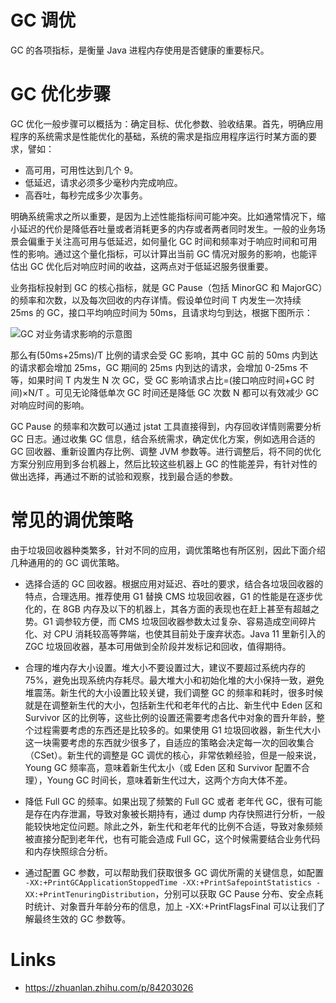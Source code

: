 # GC 调优

GC 的各项指标，是衡量 Java 进程内存使用是否健康的重要标尺。

# GC 优化步骤

GC 优化一般步骤可以概括为：确定目标、优化参数、验收结果。首先，明确应用程序的系统需求是性能优化的基础，系统的需求是指应用程序运行时某方面的要求，譬如：

- 高可用，可用性达到几个 9。
- 低延迟，请求必须多少毫秒内完成响应。
- 高吞吐，每秒完成多少次事务。

明确系统需求之所以重要，是因为上述性能指标间可能冲突。比如通常情况下，缩小延迟的代价是降低吞吐量或者消耗更多的内存或者两者同时发生。一般的业务场景会偏重于关注高可用与低延迟，如何量化 GC 时间和频率对于响应时间和可用性的影响。通过这个量化指标，可以计算出当前 GC 情况对服务的影响，也能评估出 GC 优化后对响应时间的收益，这两点对于低延迟服务很重要。

业务指标投射到 GC 的核心指标，就是 GC Pause（包括 MinorGC 和 MajorGC）的频率和次数，以及每次回收的内存详情。假设单位时间 T 内发生一次持续 25ms 的 GC，接口平均响应时间为 50ms，且请求均匀到达，根据下图所示：

![GC 对业务请求影响的示意图](https://s1.ax1x.com/2020/11/11/BXtD7F.png)

那么有(50ms+25ms)/T 比例的请求会受 GC 影响，其中 GC 前的 50ms 内到达的请求都会增加 25ms，GC 期间的 25ms 内到达的请求，会增加 0-25ms 不等，如果时间 T 内发生 N 次 GC，受 GC 影响请求占比=(接口响应时间+GC 时间)×N/T 。可见无论降低单次 GC 时间还是降低 GC 次数 N 都可以有效减少 GC 对响应时间的影响。

GC Pause 的频率和次数可以通过 jstat 工具直接得到，内存回收详情则需要分析 GC 日志。通过收集 GC 信息，结合系统需求，确定优化方案，例如选用合适的 GC 回收器、重新设置内存比例、调整 JVM 参数等。进行调整后，将不同的优化方案分别应用到多台机器上，然后比较这些机器上 GC 的性能差异，有针对性的做出选择，再通过不断的试验和观察，找到最合适的参数。

# 常见的调优策略

由于垃圾回收器种类繁多，针对不同的应用，调优策略也有所区别，因此下面介绍几种通用的的 GC 调优策略。

- 选择合适的 GC 回收器。根据应用对延迟、吞吐的要求，结合各垃圾回收器的特点，合理选用。推荐使用 G1 替换 CMS 垃圾回收器，G1 的性能是在逐步优化的，在 8GB 内存及以下的机器上，其各方面的表现也在赶上甚至有超越之势。G1 调参较方便，而 CMS 垃圾回收器参数太过复杂、容易造成空间碎片化、对 CPU 消耗较高等弊端，也使其目前处于废弃状态。Java 11 里新引入的 ZGC 垃圾回收器，基本可用做到全阶段并发标记和回收，值得期待。

- 合理的堆内存大小设置。堆大小不要设置过大，建议不要超过系统内存的 75%，避免出现系统内存耗尽。最大堆大小和初始化堆的大小保持一致，避免堆震荡。新生代的大小设置比较关键，我们调整 GC 的频率和耗时，很多时候就是在调整新生代的大小，包括新生代和老年代的占比、新生代中 Eden 区和 Survivor 区的比例等，这些比例的设置还需要考虑各代中对象的晋升年龄，整个过程需要考虑的东西还是比较多的。如果使用 G1 垃圾回收器，新生代大小这一块需要考虑的东西就少很多了，自适应的策略会决定每一次的回收集合（CSet）。新生代的调整是 GC 调优的核心，非常依赖经验，但是一般来说，Young GC 频率高，意味着新生代太小（或 Eden 区和 Survivor 配置不合理），Young GC 时间长，意味着新生代过大，这两个方向大体不差。

- 降低 Full GC 的频率。如果出现了频繁的 Full GC 或者 老年代 GC，很有可能是存在内存泄漏，导致对象被长期持有，通过 dump 内存快照进行分析，一般能较快地定位问题。除此之外，新生代和老年代的比例不合适，导致对象频频被直接分配到老年代，也有可能会造成 Full GC，这个时候需要结合业务代码和内存快照综合分析。

- 通过配置 GC 参数，可以帮助我们获取很多 GC 调优所需的关键信息，如配置 `-XX:+PrintGCApplicationStoppedTime -XX:+PrintSafepointStatistics -XX:+PrintTenuringDistribution`，分别可以获取 GC Pause 分布、安全点耗时统计、对象晋升年龄分布的信息，加上 -XX:+PrintFlagsFinal 可以让我们了解最终生效的 GC 参数等。

# Links

- https://zhuanlan.zhihu.com/p/84203026
